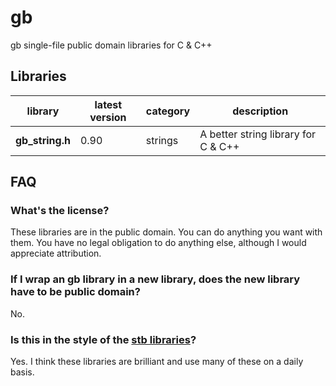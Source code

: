 # gb
gb single-file public domain libraries for C &amp; C++

## Libraries

library         | latest version | category | description
----------------|----------------|----------|-------------
**gb_string.h** |           0.90 | strings  | A better string library for C & C++

## FAQ

### What's the license?

These libraries are in the public domain. You can do anything you want with them. You have no legal obligation to do anything else, although I would appreciate attribution.

### If I wrap an gb library in a new library, does the new library have to be public domain?

No.

### Is this in the style of the [stb libraries](https://github.com/nothings/stb)?

Yes. I think these libraries are brilliant and use many of these on a daily basis.
